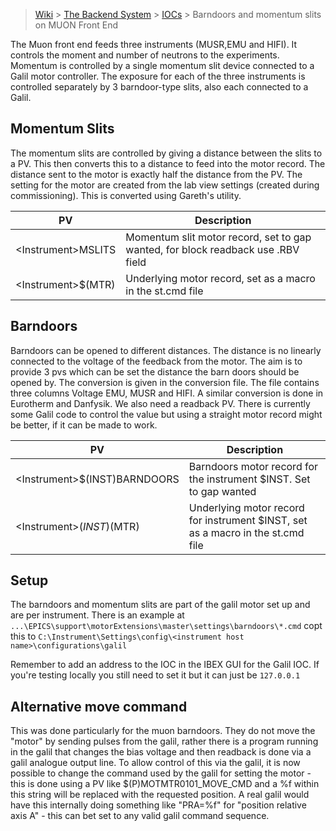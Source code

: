 > [Wiki](Home) > [The Backend System](The-Backend-System) > [IOCs](IOCs) > Barndoors and momentum slits on MUON Front End

The Muon front end feeds three instruments (MUSR,EMU and HIFI). It controls the moment and number of neutrons to the experiments.  Momentum is controlled by a single momentum slit device connected to a Galil motor controller.  The exposure for each of the three instruments is controlled separately by 3 barndoor-type slits, also each connected to a Galil.

## Momentum Slits

The momentum slits are controlled by giving a distance between the slits to a PV. This then converts this to a distance to feed into the motor record. The distance sent to the motor is exactly half the distance from the PV. The setting for the motor are created from the lab view settings (created during commissioning). This is converted using Gareth's utility. 

| PV  | Description |
| --- | ------------|
| \<Instrument>MSLITS | Momentum slit motor record, set to gap wanted, for block readback use .RBV field |
| \<Instrument>$(MTR) | Underlying motor record, set as a macro in the st.cmd file |

## Barndoors

Barndoors can be opened to different distances. The distance is no linearly connected to the voltage of the feedback from the motor. The aim is to provide 3 pvs which can be set the distance the barn doors should be opened by. The conversion is given in the conversion file. The file contains three columns Voltage EMU, MUSR and HIFI. A similar conversion is done in Eurotherm and Danfysik. We also need a readback PV. There is currently some Galil code to control the value but using a straight motor record might be better, if it can be made to work.

| PV  | Description |
| --- | ------------|
| \<Instrument>$(INST)BARNDOORS | Barndoors motor record for the instrument $INST. Set to gap wanted |
| \<Instrument>$(INST)$(MTR) | Underlying motor record for instrument $INST, set as a macro in the st.cmd file |

## Setup

The barndoors and momentum slits are part of the galil motor set up and are per instrument. There is an example at `...\EPICS\support\motorExtensions\master\settings\barndoors\*.cmd` copt this to `C:\Instrument\Settings\config\<instrument host name>\configurations\galil`

Remember to add an address to the IOC in the IBEX GUI for the Galil IOC. If you're testing locally you still need to set it but it can just be `127.0.0.1`

## Alternative move command

This was done particularly for the muon barndoors. They do not move the "motor" by sending pulses from the
galil, rather there is a program running in the galil that changes the bias voltage and then readback is done
via a galil analogue output line. To allow control of this via the galil, it is now possible to change the command
used by the galil for setting the motor - this is done using a PV like  $(P)MOTMTR0101_MOVE_CMD   and a %f within this
string will be replaced with the requested position. A real galil would have this internally doing something like "PRA=%f" for "position relative axis A" - this can bet set to any valid galil command sequence.  
  